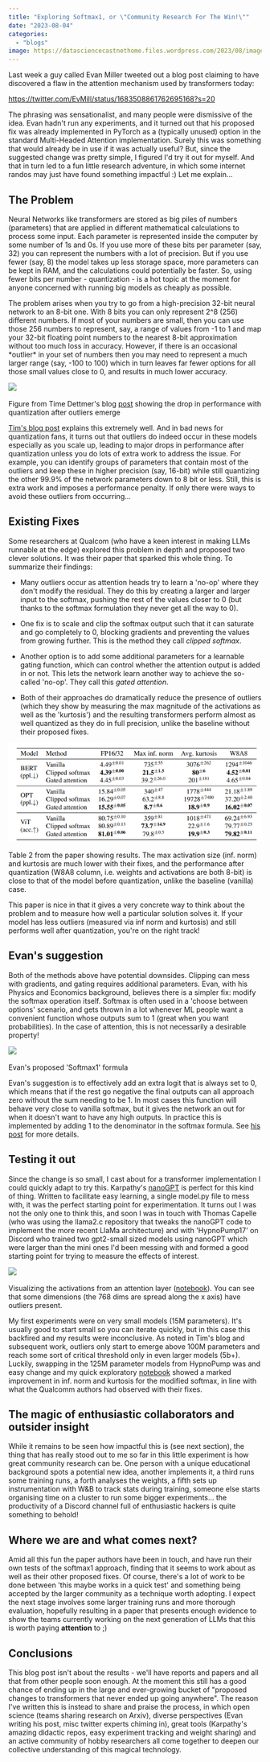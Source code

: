 ```yaml
---
title: "Exploring Softmax1, or \"Community Research For The Win!\""
date: "2023-08-04"
categories:
  - "blogs"
image: https://datasciencecastnethome.files.wordpress.com/2023/08/image-1.png?w=633
---
```


Last week a guy called Evan Miller tweeted out a blog post claiming to have discovered a flaw in the attention mechanism used by transformers today:

https://twitter.com/EvMill/status/1683508861762695168?s=20

The phrasing was sensationalist, and many people were dismissive of the idea. Evan hadn't run any experiments, and it turned out that his proposed fix was already implemented in PyTorch as a (typically unused) option in the standard Multi-Headed Attention implementation. Surely this was something that would already be in use if it was actually useful? But, since the suggested change was pretty simple, I figured I'd try it out for myself. And that in turn led to a fun little research adventure, in which some internet randos may just have found something impactful :) Let me explain...

## The Problem

Neural Networks like transformers are stored as big piles of numbers (parameters) that are applied in different mathematical calculations to process some input. Each parameter is represented inside the computer by some number of 1s and 0s. If you use more of these bits per parameter (say, 32) you can represent the numbers with a lot of precision. But if you use fewer (say, 8) the model takes up less storage space, more parameters can be kept in RAM, and the calculations could potentially be faster. So, using fewer bits per number - quantization - is a hot topic at the moment for anyone concerned with running big models as cheaply as possible.

The problem arises when you try to go from a high-precision 32-bit neural network to an 8-bit one. With 8 bits you can only represent 2^8 (256) different numbers. If most of your numbers are small, then you can use those 256 numbers to represent, say, a range of values from -1 to 1 and map your 32-bit floating point numbers to the nearest 8-bit approximation without too much loss in accuracy. However, if there is an occasional \*outlier\* in your set of numbers then you may need to represent a much larger range (say, -100 to 100) which in turn leaves far fewer options for all those small values close to 0, and results in much lower accuracy.

![](https://lh5.googleusercontent.com/TDrTlopijg4gvi2tTjPsMNLO23wcTJvhnYfc3WHszjtk5nsUgPQUxWOY5vyJysAomfhvbhgjhXP94sKT9v898vP53WW9ptb_itIpQ92xmkdfL7VHdY7cS1ldLpxh3parcz-lIdNgKL3NoxVXikqLfB00)

Figure from Time Dettmer's blog [post](https://timdettmers.com/2022/08/17/llm-int8-and-emergent-features/) showing the drop in performance with quantization after outliers emerge

[Tim's blog post](https://timdettmers.com/2022/08/17/llm-int8-and-emergent-features/) explains this extremely well. And in bad news for quantization fans, it turns out that outliers do indeed occur in these models especially as you scale up, leading to major drops in performance after quantization unless you do lots of extra work to address the issue. For example, you can identify groups of parameters that contain most of the outliers and keep these in higher precision (say, 16-bit) while still quantizing the other 99.9% of the network parameters down to 8 bit or less. Still, this is extra work and imposes a performance penalty. If only there were ways to avoid these outliers from occurring...

## Existing Fixes

Some researchers at Qualcom (who have a keen interest in making LLMs runnable at the edge) explored this problem in depth and proposed two clever solutions. It was their paper that sparked this whole thing. To summarize their findings:

- Many outliers occur as attention heads try to learn a 'no-op' where they don't modify the residual. They do this by creating a larger and larger input to the softmax, pushing the rest of the values closer to 0 (but thanks to the softmax formulation they never get all the way to 0).

- One fix is to scale and clip the softmax output such that it can saturate and go completely to 0, blocking gradients and preventing the values from growing further. This is the method they call _clipped softmax_.

- Another option is to add some additional parameters for a learnable gating function, which can control whether the attention output is added in or not. This lets the network learn another way to achieve the so-called 'no-op'. They call this _gated attention_.

- Both of their approaches do dramatically reduce the presence of outliers (which they show by measuring the max magnitude of the activations as well as the 'kurtosis') and the resulting transformers perform almost as well quantized as they do in full precision, unlike the baseline without their proposed fixes.

![](images/image.webp)

Table 2 from the paper showing results. The max activation size (inf. norm) and kurtosis are much lower with their fixes, and the performance after quantization (W8A8 column, i.e. weights and activations are both 8-bit) is close to that of the model before quantization, unlike the baseline (vanilla) case.

This paper is nice in that it gives a very concrete way to think about the problem and to measure how well a particular solution solves it. If your model has less outliers (measured via inf norm and kurtosis) and still performs well after quantization, you're on the right track!

## Evan's suggestion

Both of the methods above have potential downsides. Clipping can mess with gradients, and gating requires additional parameters. Evan, with his Physics and Economics background, believes there is a simpler fix: modify the softmax operation itself. Softmax is often used in a 'choose between options' scenario, and gets thrown in a lot whenever ML people want a convenient function whose outputs sum to 1 (great when you want probabilities). In the case of attention, this is not necessarily a desirable property!

![](https://datasciencecastnethome.files.wordpress.com/2023/08/image-1.png?w=633)

Evan's proposed 'Softmax1' formula

Evan's suggestion is to effectively add an extra logit that is always set to 0, which means that if the rest go negative the final outputs can all approach zero without the sum needing to be 1. In most cases this function will behave very close to vanilla softmax, but it gives the network an out for when it doesn't want to have any high outputs. In practice this is implemented by adding 1 to the denominator in the softmax formula. See [his post](https://www.evanmiller.org/attention-is-off-by-one.html) for more details.

## Testing it out

Since the change is so small, I cast about for a transformer implementation I could quickly adapt to try this. Karpathy's [nanoGPT](https://github.com/karpathy/nanoGPT) is perfect for this kind of thing. Written to facilitate easy learning, a single model.py file to mess with, it was the perfect starting point for experimentation. It turns out I was not the only one to think this, and soon I was in touch with Thomas Capelle (who was using the llama2.c repository that tweaks the nanoGPT code to implement the more recent LlaMa architecture) and with 'HypnoPump17' on Discord who trained two gpt2-small sized models using nanoGPT which were larger than the mini ones I'd been messing with and formed a good starting point for trying to measure the effects of interest.

![](https://datasciencecastnethome.files.wordpress.com/2023/08/image-2.png?w=1024)

Visualizing the activations from an attention layer ([notebook](https://colab.research.google.com/drive/1DExSfbVVxP34RfSlSiNt25eexpmq4Vrc?usp=sharing)). You can see that some dimensions (the 768 dims are spread along the x axis) have outliers present.

My first experiments were on very small models (15M parameters). It's usually good to start small so you can iterate quickly, but in this case this backfired and my results were inconclusive. As noted in Tim's blog and subsequent work, outliers only start to emerge above 100M parameters and reach some sort of critical threshold only in even larger models (5b+). Luckily, swapping in the 125M parameter models from HypnoPump was and easy change and my quick exploratory [notebook](https://colab.research.google.com/drive/1DExSfbVVxP34RfSlSiNt25eexpmq4Vrc?usp=sharing) showed a marked improvement in inf. norm and kurtosis for the modified softmax, in line with what the Qualcomm authors had observed with their fixes.

## The magic of enthusiastic collaborators and outsider insight

While it remains to be seen how impactful this is (see next section), the thing that has really stood out to me so far in this little experiment is how great community research can be. One person with a unique educational background spots a potential new idea, another implements it, a third runs some training runs, a forth analyses the weights, a fifth sets up instrumentation with W&B to track stats during training, someone else starts organising time on a cluster to run some bigger experiments... the productivity of a Discord channel full of enthusiastic hackers is quite something to behold!

## Where we are and what comes next?

Amid all this fun the paper authors have been in touch, and have run their own tests of the softmax1 approach, finding that it seems to work about as well as their other proposed fixes. Of course, there's a lot of work to be done between 'this maybe works in a quick test' and something being accepted by the larger community as a technique worth adopting. I expect the next stage involves some larger training runs and more thorough evaluation, hopefully resulting in a paper that presents enough evidence to show the teams currently working on the next generation of LLMs that this is worth paying **attention** to ;)

## Conclusions

This blog post isn't about the results - we'll have reports and papers and all that from other people soon enough. At the moment this still has a good chance of ending up in the large and ever-growing bucket of "proposed changes to transformers that never ended up going anywhere". The reason I've written this is instead to share and praise the process, in which open science (teams sharing research on Arxiv), diverse perspectives (Evan writing his post, misc twitter experts chiming in), great tools (Karpathy's amazing didactic repos, easy experiment tracking and weight sharing) and an active community of hobby researchers all come together to deepen our collective understanding of this magical technology.
